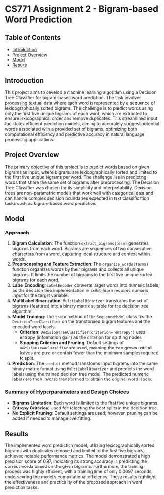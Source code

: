 # CS771 Assignment 2 - Bigram-based Word Prediction

## Table of Contents
- [Introduction](#introduction)
- [Project Overview](#project-overview)
- [Model](#model)
- [Results](#results)


## Introduction
This project aims to develop a machine learning algorithm using a Decision Tree Classifier for bigram-based word prediction. The task involves processing textual data where each word is represented by a sequence of lexicographically sorted bigrams. The challenge is to predict words using only the first five unique bigrams of each word, which are extracted to ensure lexicographical order and remove duplicates. This streamlined input facilitates efficient prediction models, aiming to accurately suggest potential words associated with a provided set of bigrams, optimizing both computational efficiency and predictive accuracy in natural language processing applications.

## Project Overview
The primary objective of this project is to predict words based on given bigrams as input, where bigrams are lexicographically sorted and limited to the first five unique bigrams per word. The challenge lies in predicting words that share the same set of bigrams after preprocessing. The Decision Tree Classifier was chosen for its simplicity and interpretability. Decision trees are non-parametric models that work well with categorical data and can handle complex decision boundaries expected in text classification tasks such as bigram-based word prediction.

## Model

### Approach
1. **Bigram Calculation**: The function `extract_bigrams(term)` generates bigrams from each word. Bigrams are sequences of two consecutive characters from a word, capturing local structure and context within words.
2. **Preprocessing and Feature Extraction**: The `organize_words(terms)` function organizes words by their bigrams and collects all unique bigrams. It limits the number of bigrams to the first five unique sorted bigrams for each word.
3. **Label Encoding**: `LabelEncoder` converts target words into numeric labels, as the decision tree implementation in scikit-learn requires numeric input for the target variable.
4. **MultiLabel Binarization**: `MultiLabelBinarizer` transforms the set of bigrams (features) into a binary matrix suitable for the decision tree algorithm.
5. **Model Training**: The `train` method of the `SequenceModel` class fits the `DecisionTreeClassifier` on the transformed bigram features and the encoded word labels.
    - **Criterion**: `DecisionTreeClassifier(criterion='entropy')` uses entropy (information gain) as the criterion for splitting nodes.
    - **Stopping Criterion and Pruning**: Default settings of `DecisionTreeClassifier` are used, meaning the tree grows until all leaves are pure or contain fewer than the minimum samples required to split.
6. **Prediction**: The `predict` method transforms input bigrams into the same binary matrix format using `MultiLabelBinarizer` and predicts the word labels using the trained decision tree model. The predicted numeric labels are then inverse transformed to obtain the original word labels.

### Summary of Hyperparameters and Design Choices
- **Bigrams Limitation**: Each word is limited to the first five unique bigrams.
- **Entropy Criterion**: Used for selecting the best splits in the decision tree.
- **No Explicit Pruning**: Default settings are used; however, pruning can be added if needed to manage overfitting.


## Results
The implemented word prediction model, utilizing lexicographically sorted bigrams with duplicates removed and limited to the first five bigrams, achieved notable performance metrics. The model demonstrated a high precision score of 0.97, indicating its strong accuracy in predicting the correct words based on the given bigrams. Furthermore, the training process was highly efficient, with a training time of only 0.0097 seconds, underscoring the model’s computational efficiency. These results highlight the effectiveness and practicality of the proposed approach in word prediction tasks.
